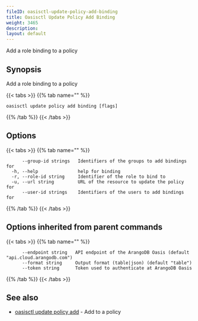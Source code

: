 ```yaml
---
fileID: oasisctl-update-policy-add-binding
title: Oasisctl Update Policy Add Binding
weight: 3465
description: 
layout: default
---
```

Add a role binding to a policy

## Synopsis

Add a role binding to a policy

{{< tabs >}}
{{% tab name="" %}}
```
oasisctl update policy add binding [flags]
```
{{% /tab %}}
{{< /tabs >}}

## Options

{{< tabs >}}
{{% tab name="" %}}
```
      --group-id strings   Identifiers of the groups to add bindings for
  -h, --help               help for binding
  -r, --role-id string     Identifier of the role to bind to
  -u, --url string         URL of the resource to update the policy for
      --user-id strings    Identifiers of the users to add bindings for
```
{{% /tab %}}
{{< /tabs >}}

## Options inherited from parent commands

{{< tabs >}}
{{% tab name="" %}}
```
      --endpoint string   API endpoint of the ArangoDB Oasis (default "api.cloud.arangodb.com")
      --format string     Output format (table|json) (default "table")
      --token string      Token used to authenticate at ArangoDB Oasis
```
{{% /tab %}}
{{< /tabs >}}

## See also

* [oasisctl update policy add](oasisctl-update-policy-add)	 - Add to a policy

